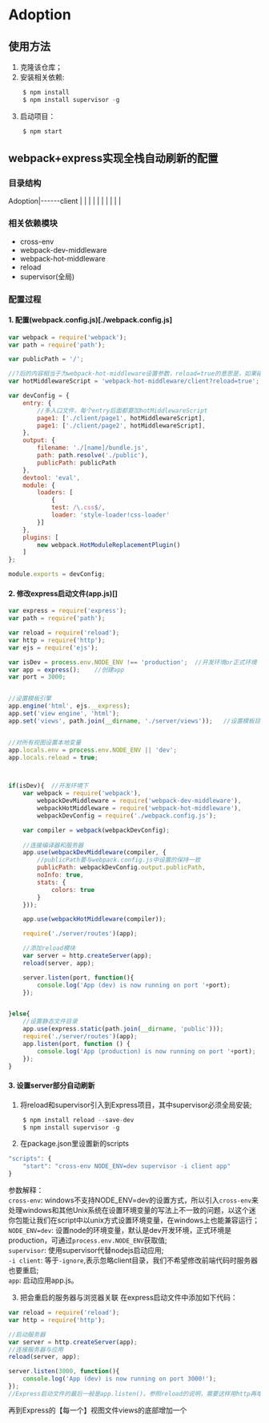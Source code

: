# Adoption





## 使用方法
1. 克隆该仓库；
2. 安装相关依赖:
```javascript
    $ npm install
    $ npm install supervisor -g
```
3. 启动项目：
```javascript
    $ npm start
```

## webpack+express实现全栈自动刷新的配置

### 目录结构
Adoption|------client
        |        |
        |        |
        |        |
        |
        |
        |
        |

### 相关依赖模块
* cross-env
* webpack-dev-middleware
* webpack-hot-middleware
* reload
* supervisor(全局)  
  


### 配置过程  
  
  
#### 1. 配置(webpack.config.js)[./webpack.config.js]
```javascript
var webpack = require('webpack');
var path = require('path');

var publicPath = '/';

//?后的内容相当于为webpack-hot-middleware设置参数，reload=true的意思是，如果碰到不能hot reload的情况，就整页刷新。
var hotMiddlewareScript = 'webpack-hot-middleware/client?reload=true';

var devConfig = {
    entry: {
        //多入口文件，每个entry后面都要加hotMiddlewareScript
        page1: ['./client/page1', hotMiddlewareScript],
        page1: ['./client/page2', hotMiddlewareScript],
    },
    output: {
        filename: './[name]/bundle.js',
        path: path.resolve('./public'),
        publicPath: publicPath
    },
    devtool: 'eval',
    module: {
        loaders: [
            {
            test: /\.css$/,
            loader: 'style-loader!css-loader'
        }]
    },
    plugins: [
        new webpack.HotModuleReplacementPlugin()
    ]
};

module.exports = devConfig;
```
  
#### 2. 修改express启动文件(app.js)[]
```javascript
var express = require('express');
var path = require('path');

var reload = require('reload');
var http = require('http');
var ejs = require('ejs');

var isDev = process.env.NODE_ENV !== 'production';	//开发环境or正式环境
var app = express();    //创建app
var port = 3000;


//设置模板引擎
app.engine('html', ejs.__express);
app.set('view engine', 'html');
app.set('views', path.join(__dirname, './server/views'));   //设置模板目录


//对所有视图设置本地变量
app.locals.env = process.env.NODE_ENV || 'dev';
app.locals.reload = true;



if(isDev){	//开发环境下
	var webpack = require('webpack'),
		webpackDevMiddleware = require('webpack-dev-middleware'),
		webpackHotMiddleware = require('webpack-hot-middleware'),
		webpackDevConfig = require('./webpack.config.js');

	var compiler = webpack(webpackDevConfig);
	
	//连接编译器和服务器
	app.use(webpackDevMiddleware(compiler, {
        //publicPath要与webpack.config.js中设置的保持一致
		publicPath: webpackDevConfig.output.publicPath,
		noInfo: true,
		stats: {
			colors: true
		}
	}));

	app.use(webpackHotMiddleware(compiler));

	require('./server/routes')(app);

	//添加reload模块
	var server = http.createServer(app);
    reload(server, app);

    server.listen(port, function(){
        console.log('App (dev) is now running on port '+port);
    });


}else{
	//设置静态文件目录
	app.use(express.static(path.join(__dirname, 'public')));
	require('./server/routes')(app);
    app.listen(port, function () {
        console.log('App (production) is now running on port '+port);
    });
}
```
  
#### 3. 设置server部分自动刷新
  
1. 将reload和supervisor引入到Express项目，其中supervisor必须全局安装;
```javascript
    $ npm install reload --save-dev
    $ npm install supervisor -g
```
  
2. 在package.json里设置新的scripts
```javascript
"scripts": {
    "start": "cross-env NODE_ENV=dev supervisor -i client app"
}
```
参数解释：  
`cross-env`: windows不支持NODE_ENV=dev的设置方式，所以引入`cross-env`来处理windows和其他Unix系统在设置环境变量的写法上不一致的问题，以这个迷你包能让我们在script中以unix方式设置环境变量，在windows上也能兼容运行；  
`NODE_ENV=dev`: 设置node的环境变量，默认是dev开发环境，正式环境是production，可通过`process.env.NODE_ENV`获取值;  
`supervisor`: 使用supervisor代替nodejs启动应用;  
`-i client`: 等于`-ignore`,表示忽略client目录，我们不希望修改前端代码时服务器也要重启;  
`app`: 启动应用app.js。
  
3. 把会重启的服务器与浏览器关联
在express启动文件中添加如下代码：
```javascript
var reload = require('reload');
var http = require('http');

//启动服务器
var server = http.createServer(app);
//连接服务器与应用
reload(server, app);

server.listen(3000, function(){
    console.log('App (dev) is now running on port 3000!');
});
//Express启动文件的最后一般是app.listen()。参照reload的说明，需要这样用http再增加一层服务。
```
  
再到Express的【每一个】视图文件views的底部增加一个<script>：
```javascript
<% if (env !== "production") { %>
    <script src="/reload/reload.js"></script>
<% } %>
```
  
这里的reload.js和前面webpack的开发环境bundle.js并不冲突，它们一个负责前端源文件变更后进行编译和刷新，另一个负责在服务器发生重启时触发延时刷新。


## 踩坑总结
1. 引入typescript之后，热加载模块报错
代码：
```javascript
if(module.hot) {
    module.hot.accept();
}
```
  
编译器里下划线报错：
```javascript
[ts] Property 'hot' does not exist on type 'NodeModule'.
```
解决方案：找到module的定义文件(在此项目中是./node_modules/@types/node/index.d.ts),在`declare var module: NodeModule;`后添加
```javascript
interface NodeModule {
    hot: any;
}
```





## 存在问题待解决
1. 修改静态资源时需重新编译 并且重启服务器，效率较低
